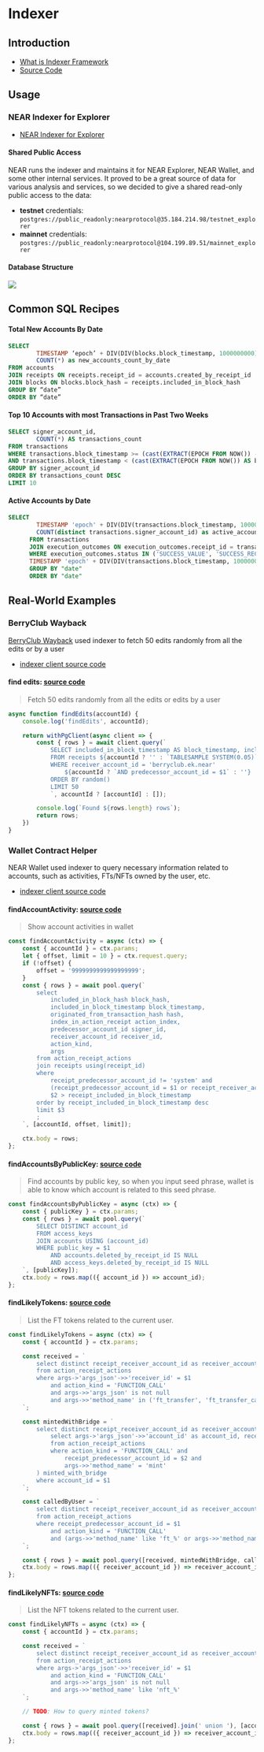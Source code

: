 # Indexer

## Introduction

- [What is Indexer Framework](https://docs.near.org/docs/tools/near-indexer-framework)
- [Source Code](https://github.com/near/nearcore/tree/master/chain/indexer)

## Usage

### NEAR Indexer for Explorer

- [NEAR Indexer for Explorer](https://github.com/near/near-indexer-for-explorer)

#### Shared Public Access

NEAR runs the indexer and maintains it for NEAR Explorer, NEAR Wallet, and some other internal services. It proved to be a great source of data for various analysis and services, so we decided to give a shared read-only public access to the data:

- **testnet** credentials: `postgres://public_readonly:nearprotocol@35.184.214.98/testnet_explorer`
- **mainnet** credentials: `postgres://public_readonly:nearprotocol@104.199.89.51/mainnet_explorer`

#### Database Structure

![](https://github.com/near/near-indexer-for-explorer/raw/master/docs/near-indexer-for-explorer-db.png)


## Common SQL Recipes

#### Total New Accounts By Date

```SQL
SELECT
        TIMESTAMP ‘epoch’ + DIV(DIV(blocks.block_timestamp, 1000000000), 60 * 60 * 24) * INTERVAL ‘1 day’ AS “date”,
        COUNT(*) as new_accounts_count_by_date
FROM accounts
JOIN receipts ON receipts.receipt_id = accounts.created_by_receipt_id
JOIN blocks ON blocks.block_hash = receipts.included_in_block_hash
GROUP BY “date”
ORDER BY “date”
```

#### Top 10 Accounts with most Transactions in Past Two Weeks

```SQL
SELECT signer_account_id,
        COUNT(*) AS transactions_count
FROM transactions
WHERE transactions.block_timestamp >= (cast(EXTRACT(EPOCH FROM NOW()) - 60 * 60 * 24 * 14 AS bigint) * 1000 * 1000 * 1000)
AND transactions.block_timestamp < (cast(EXTRACT(EPOCH FROM NOW()) AS bigint) * 1000 * 1000 * 1000)
GROUP BY signer_account_id
ORDER BY transactions_count DESC
LIMIT 10
```


#### Active Accounts by Date

```SQL
SELECT
        TIMESTAMP 'epoch' + DIV(DIV(transactions.block_timestamp, 1000000000), 60 * 60 * 24) * INTERVAL '1 day' AS "date",
        COUNT(distinct transactions.signer_account_id) as active_accounts_count_by_date
      FROM transactions
      JOIN execution_outcomes ON execution_outcomes.receipt_id = transactions.converted_into_receipt_id
      WHERE execution_outcomes.status IN ('SUCCESS_VALUE', 'SUCCESS_RECEIPT_ID') and 
      TIMESTAMP 'epoch' + DIV(DIV(transactions.block_timestamp, 1000000000), 60 * 60 * 24) * INTERVAL '1 day' > current_date -7 
      GROUP BY "date"
      ORDER BY "date"
```


## Real-World Examples

### BerryClub Wayback

[BerryClub Wayback](https://wayback.berryclub.io/ ) used indexer to fetch 50 edits randomly from all the edits or by a user

- [indexer client source code](https://github.com/vgrichina/berry-wayback/blob/master/indexer.js)

#### find edits: [source code](https://github.com/vgrichina/berry-wayback/blob/e177f484aa3f8e5ad8fcb0619250edf0db242d47/indexer.js#L23-L39)

> Fetch 50 edits randomly from all the edits or edits by a user

```js
async function findEdits(accountId) {
    console.log('findEdits', accountId);

    return withPgClient(async client => {
        const { rows } = await client.query(`
            SELECT included_in_block_timestamp AS block_timestamp, included_in_block_hash AS block_hash
            FROM receipts ${accountId ? '' : `TABLESAMPLE SYSTEM(0.05)`}
            WHERE receiver_account_id = 'berryclub.ek.near'
                ${accountId ? `AND predecessor_account_id = $1` : ''}
            ORDER BY random()
            LIMIT 50
            `, accountId ? [accountId] : []);

        console.log(`Found ${rows.length} rows`);
        return rows;
    })
}
```

### Wallet Contract Helper

NEAR Wallet used indexer to query necessary information related to accounts, such as activities, FTs/NFTs owned by the user, etc.

- [indexer client source code](https://github.com/near/near-contract-helper/blob/master/middleware/indexer.js)

#### findAccountActivity: [source code](https://github.com/near/near-contract-helper/blob/7d6bd7efe4fe416747c8a23d40259286e636e49d/middleware/indexer.js#L39-L67)


> Show account activities in wallet

```js
const findAccountActivity = async (ctx) => {
    const { accountId } = ctx.params;
    let { offset, limit = 10 } = ctx.request.query;
    if (!offset) {
        offset = '9999999999999999999';
    }
    const { rows } = await pool.query(`
        select
            included_in_block_hash block_hash,
            included_in_block_timestamp block_timestamp,
            originated_from_transaction_hash hash,
            index_in_action_receipt action_index,
            predecessor_account_id signer_id,
            receiver_account_id receiver_id,
            action_kind,
            args
        from action_receipt_actions
        join receipts using(receipt_id)
        where
            receipt_predecessor_account_id != 'system' and
            (receipt_predecessor_account_id = $1 or receipt_receiver_account_id = $1) and
            $2 > receipt_included_in_block_timestamp
        order by receipt_included_in_block_timestamp desc
        limit $3
        ;
    `, [accountId, offset, limit]);

    ctx.body = rows;
};
```

#### findAccountsByPublicKey: [source code](https://github.com/near/near-contract-helper/blob/7d6bd7efe4fe416747c8a23d40259286e636e49d/middleware/indexer.js#L69-L80)

> Find accounts by public key, so when you input seed phrase, wallet is able to know which account is related to this seed phrase.

```js
const findAccountsByPublicKey = async (ctx) => {
    const { publicKey } = ctx.params;
    const { rows } = await pool.query(`
        SELECT DISTINCT account_id
        FROM access_keys
        JOIN accounts USING (account_id)
        WHERE public_key = $1
            AND accounts.deleted_by_receipt_id IS NULL
            AND access_keys.deleted_by_receipt_id IS NULL
    `, [publicKey]);
    ctx.body = rows.map(({ account_id }) => account_id);
};
```

#### findLikelyTokens: [source code](https://github.com/near/near-contract-helper/blob/7d6bd7efe4fe416747c8a23d40259286e636e49d/middleware/indexer.js#L94-L127)

> List the FT tokens related to the current user.

```js
const findLikelyTokens = async (ctx) => {
    const { accountId } = ctx.params;

    const received = `
        select distinct receipt_receiver_account_id as receiver_account_id
        from action_receipt_actions
        where args->'args_json'->>'receiver_id' = $1
            and action_kind = 'FUNCTION_CALL'
            and args->>'args_json' is not null
            and args->>'method_name' in ('ft_transfer', 'ft_transfer_call')
    `;

    const mintedWithBridge = `
        select distinct receipt_receiver_account_id as receiver_account_id from (
            select args->'args_json'->>'account_id' as account_id, receipt_receiver_account_id
            from action_receipt_actions
            where action_kind = 'FUNCTION_CALL' and
                receipt_predecessor_account_id = $2 and
                args->>'method_name' = 'mint'
        ) minted_with_bridge
        where account_id = $1
    `;

    const calledByUser = `
        select distinct receipt_receiver_account_id as receiver_account_id
        from action_receipt_actions
        where receipt_predecessor_account_id = $1
            and action_kind = 'FUNCTION_CALL'
            and (args->>'method_name' like 'ft_%' or args->>'method_name' = 'storage_deposit')
    `;

    const { rows } = await pool.query([received, mintedWithBridge, calledByUser].join(' union '), [accountId, BRIDGE_TOKEN_FACTORY_ACCOUNT_ID]);
    ctx.body = rows.map(({ receiver_account_id }) => receiver_account_id);
};
```

#### findLikelyNFTs: [source code](https://github.com/near/near-contract-helper/blob/7d6bd7efe4fe416747c8a23d40259286e636e49d/middleware/indexer.js#L130-L146)

> List the NFT tokens related to the current user.

```js
const findLikelyNFTs = async (ctx) => {
    const { accountId } = ctx.params;

    const received = `
        select distinct receipt_receiver_account_id as receiver_account_id
        from action_receipt_actions
        where args->'args_json'->>'receiver_id' = $1
            and action_kind = 'FUNCTION_CALL'
            and args->>'args_json' is not null
            and args->>'method_name' like 'nft_%'
    `;

    // TODO: How to query minted tokens?

    const { rows } = await pool.query([received].join(' union '), [accountId]);
    ctx.body = rows.map(({ receiver_account_id }) => receiver_account_id);
};
```
